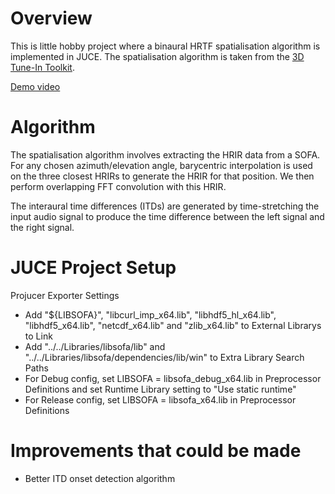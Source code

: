 # Overview

This is little hobby project where a binaural HRTF spatialisation algorithm is implemented in JUCE. The spatialisation algorithm is taken from the [3D Tune-In Toolkit](https://journals.plos.org/plosone/article?id=10.1371/journal.pone.0211899).

[Demo video](https://www.youtube.com/watch?v=2QFWUNvzTVM)

# Algorithm

The spatialisation algorithm involves extracting the HRIR data from a SOFA. For any chosen azimuth/elevation angle, barycentric interpolation is used on the three closest HRIRs to generate the HRIR for that position. We then perform overlapping FFT convolution with this HRIR.

The interaural time differences (ITDs) are generated by time-stretching the input audio signal to produce the time difference between the left signal and the right signal.

# JUCE Project Setup

Projucer Exporter Settings
- Add "${LIBSOFA}", "libcurl_imp_x64.lib", "libhdf5_hl_x64.lib", "libhdf5_x64.lib", "netcdf_x64.lib" and "zlib_x64.lib" to External Librarys to Link
- Add "../../Libraries/libsofa/lib" and "../../Libraries/libsofa/dependencies/lib/win" to Extra Library Search Paths
- For Debug config, set LIBSOFA = libsofa_debug_x64.lib in Preprocessor Definitions and set Runtime Library setting to "Use static runtime"
- For Release config, set LIBSOFA = libsofa_x64.lib in Preprocessor Definitions

# Improvements that could be made
- Better ITD onset detection algorithm
